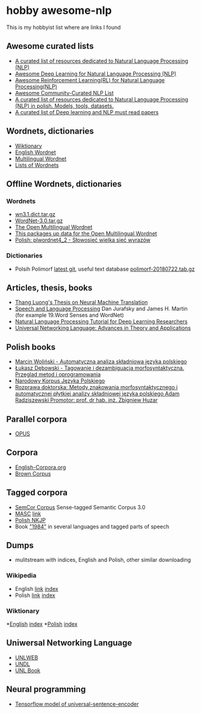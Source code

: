 # hobby awesome-nlp
This is my hobbyist list where are links I found
## Awesome curated lists
* [A curated list of resources dedicated to Natural Language Processing (NLP) ](https://github.com/keon/awesome-nlp)
* [Awesome Deep Learning for Natural Language Processing (NLP)](https://github.com/brianspiering/awesome-dl4nlp)
* [Awesome Reinforcement Learning(RL) for Natural Language Processing(NLP)](https://github.com/adityathakker/awesome-rl-nlp)
* [Awesome Community-Curated NLP List](https://github.com/alvations/awesome-community-curated-nlp)
* [A curated list of resources dedicated to Natural Language Processing (NLP) in polish. Models, tools, datasets. ](https://github.com/ksopyla/awesome-nlp-polish)
* [A curated list of Deep learning and NLP must read papers](https://github.com/KaiyuanGao/awesome-deeplearning-nlp-papers)

## Wordnets, dictionaries
* [Wiktionary](https://www.wiktionary.org/)
* [English Wordnet](https://wordnet.princeton.edu/)
* [Multilingual Wordnet](http://compling.hss.ntu.edu.sg/omw/)
* [Lists of Wordnets](http://globalwordnet.org/resources/wordnets-in-the-world/)

## Offline Wordnets, dictionaries
### Wordnets
* [wn3.1.dict.tar.gz](https://wordnetcode.princeton.edu/)
* [WordNet-3.0.tar.gz](https://wordnetcode.princeton.edu/3.0/)
* [The Open Multilingual Wordnet](https://github.com/globalwordnet/OMW.git)
* [This packages up data for the Open Multilingual Wordnet](https://github.com/omwn/omw-data)
* [Polish: plwordnet4_2 - Słowosieć wielka sieć wyrazów](http://plwordnet.pwr.wroc.pl/wordnet/download)
### Dictionaries
* Polsih Polimorf [latest git](https://github.com/morfologik/polimorfologik), 
useful text database [polimorf-20180722.tab.gz](https://clarin-pl.eu/dspace/handle/11321/577)


## Articles, thesis, books
* [Thang Luong's Thesis on Neural Machine Translation](https://github.com/lmthang/thesis)
* [Speech and Language Processing](https://web.stanford.edu/~jurafsky/slp3/) Dan Jurafsky and James H. Martin (for example 19.Word Senses and WordNet)
* [Natural Language Processing Tutorial for Deep Learning Researchers](https://github.com/graykode/nlp-tutorial)
* [Universal Networking Language: Advances in Theory and Applications](http://www.cicling.org/2005/UNL-book/UNL.pdf)


## Polish books
* [Marcin Woliński - Automatyczna analiza składniowa języka polskiego](https://www.wuw.pl/data/include/cms/Automatyczna_analiza_skladnikowa_Wolinski_Marcin_2019.pdf)
* [Łukasz Dębowski - Tagowanie i dezambiguacja morfosyntaktyczna. Przegląd metod i oprogramowania](https://home.ipipan.waw.pl/l.debowski/docs/raporty/kropka934.pdf)
* [Narodowy Korpus Języka Polskiego](http://nkjp.pl/settings/papers/NKJP_ksiazka.pdf)
* [Rozprawa doktorska: Metody znakowania morfosyntaktycznego i automatycznej płytkiej analizy
składniowej języka polskiego Adam Radziszewski Promotor: prof. dr hab. inż. Zbigniew Huzar](https://www.dbc.wroc.pl/Content/23649/radziszewski_metody_PhD.pdf)
 

## Parallel corpora
* [OPUS](http://opus.nlpl.eu/)

## Corpora
* [English-Corpora.org](https://www.english-corpora.org/)
* [Brown Corpus](http://www.nltk.org/nltk_data/)

## Tagged corpora
* [SemCor Corpus](https://www.kaggle.com/nltkdata/semcor-corpus/data) Sense-tagged Semantic Corpus 3.0
* [MASC](https://anc.org/data/masc/downloads/data-download/) [link](https://www.anc.org/MASC/download/MASC-3.0.0.tgz)
* [Polish NKJP](http://clip.ipipan.waw.pl/NationalCorpusOfPolish)
* Book ["1984"](https://www.clarin.si/repository/xmlui/handle/11356/1043)
in several languages and tagged parts of speech

## Dumps
* mulitstream with indices, English and Polish, other similar downloading
### Wikipedia
* English [link](https://dumps.wikimedia.org/enwiki/latest/enwiki-latest-pages-articles-multistream.xml.bz2) 
 [index](https://dumps.wikimedia.org/enwiki/latest/enwiki-latest-pages-articles-multistream-index.txt.bz2)
* Polish [link](https://dumps.wikimedia.org/plwiki/latest/plwiki-latest-pages-articles-multistream.xml.bz2) 
 [index](https://dumps.wikimedia.org/plwiki/latest/plwiki-latest-pages-articles-multistream-index.txt.bz2)

### Wiktionary
*[English](https://dumps.wikimedia.org/enwiktionary/latest/enwiktionary-latest-pages-articles-multistream.xml.bz2) 
[index](https://dumps.wikimedia.org/enwiktionary/latest/enwiktionary-latest-pages-articles-multistream-index.txt.bz2)
*[Polish](https://dumps.wikimedia.org/plwiktionary/latest/plwiktionary-latest-pages-articles-multistream.xml.bz2) 
[index](https://dumps.wikimedia.org/plwiktionary/latest/plwiktionary-latest-pages-articles-multistream-index.txt.bz2)

## Uniwersal Networking Language
* [UNLWEB](http://www.unlweb.net/unlweb/)
* [UNDL](http://www.undl.org/)
* [UNL Book](https://www.cicling.org/2005/UNL-book/)

## Neural programming
* [Tensorflow model of universal-sentence-encoder](https://tfhub.dev/google/universal-sentence-encoder/1)



